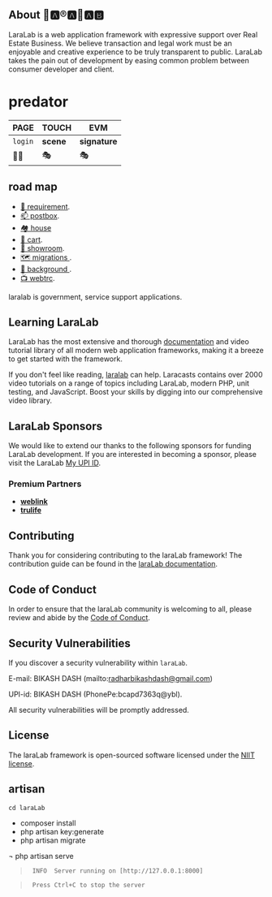 ## About 👢🅰®🅰👢🅰🅱

LaraLab is a web application framework with expressive support over Real Estate Business.
We believe transaction and legal work must be an enjoyable and creative experience to be truly transparent to public.
LaraLab takes the pain out of development by easing common problem between  consumer developer and client.
# predator

PAGE | TOUCH | EVM
--- | --- | ---
``login`` | **scene** | **signature**
🧑‍🦯 | 🎭 | 🎭

## road map
- [ 📍 requirement](https://laralab.com/requirement).
- [ 📫 postbox](https://laralab.com/postbox).
- [ 🏘️ house](https://laralab.com/house) 
- [ 🛒 cart](https://laralab.com/cart).
- [ 🚻 showroom](https://laralab.com/showroom).
- [ 🗺️ migrations ](https://laralab.com/migrations).
- [ 🧮 background ](https://laralab.com/background).
- [ 📺 webtrc](https://laralab.com/cc/tv).

laralab is government, service support applications.

## Learning LaraLab

LaraLab has the most extensive and thorough [documentation](https://LaraLab.com/docs) and video tutorial library of all modern web application frameworks, making it a breeze to get started with the framework.

If you don't feel like reading, [laralab](https://laralab.com/video) can help. Laracasts contains over 2000 video tutorials on a range of topics including LaraLab, modern PHP, unit testing, and JavaScript. Boost your skills by digging into our comprehensive video library.

## LaraLab Sponsors

We would like to extend our thanks to the following sponsors for funding LaraLab development. If you are interested in becoming a sponsor, please visit the LaraLab [My UPI ID](bcapd7363q@ybl).

### Premium Partners

- **[weblink](https://weblink.co.in/)**
- **[trulife](https://trulife.co.in/)**
## Contributing

Thank you for considering contributing to the laraLab framework! The contribution guide can be found in the [laraLab documentation](https://laralab.com/upi/contributions).

## Code of Conduct

In order to ensure that the laraLab community is welcoming to all, please review and abide by the [Code of Conduct](https://laralab.com/t&c/contributions#code-of-conduct).

## Security Vulnerabilities

If you discover a security vulnerability within `laraLab`.

E-mail: BIKASH DASH
(mailto:radharbikashdash@gmail.com) 

UPI-id: BIKASH DASH
(PhonePe:bcapd7363q@ybl). 

All security vulnerabilities will be promptly addressed.

## License

The laraLab framework is open-sourced software licensed under the [NIIT license](https://opensource.org/licenses/NIIT).

## artisan
`cd laraLab`
- composer install
- php artisan key:generate
- php artisan migrate

¬ php artisan serve
  
>` INFO  Server running on [http://127.0.0.1:8000]`

>` Press Ctrl+C to stop the server`
